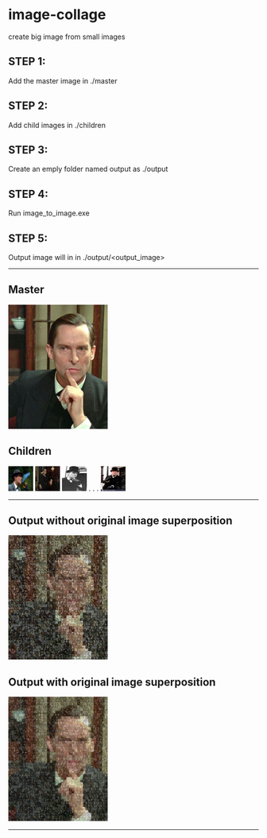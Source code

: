 # image-collage
create big image from small images
## STEP 1:
Add the master image in ./master

## STEP 2:
Add child images in ./children

## STEP 3:
Create an emply folder named output as ./output

## STEP 4:
Run image_to_image.exe

## STEP 5:
Output image will in in ./output/<output_image>

-------------------

## Master
<img src="https://github.com/epsi95/image-collage/blob/master/master/Sherlock_Brett.jpg" width="200px">

## Children
<img src="https://github.com/epsi95/image-collage/blob/master/children/1012335_1200.jpg" width="50px" height="50px">
<img src="https://github.com/epsi95/image-collage/blob/master/children/12048353.jpg" width="50px" height="50px">
<img src="https://github.com/epsi95/image-collage/blob/master/children/7988ab0ea27ba07a69e4373f271bb6ca.jpg" width="50px" height="50px">
.
.
.
<img src="https://github.com/epsi95/image-collage/blob/master/children/the-adventures-of-sherlock-holmes-jeremy-brett-K351FM.jpg" width="50px" height="50px">

----------------------------------------

## Output without original image superposition
<img src="https://github.com/epsi95/image-collage/blob/master/output/output_withput_background_alpha.png" width="200px">

## Output with original image superposition
<img src="https://github.com/epsi95/image-collage/blob/master/output/output_with_alpha.png" width="200px">


-----------------------------------

